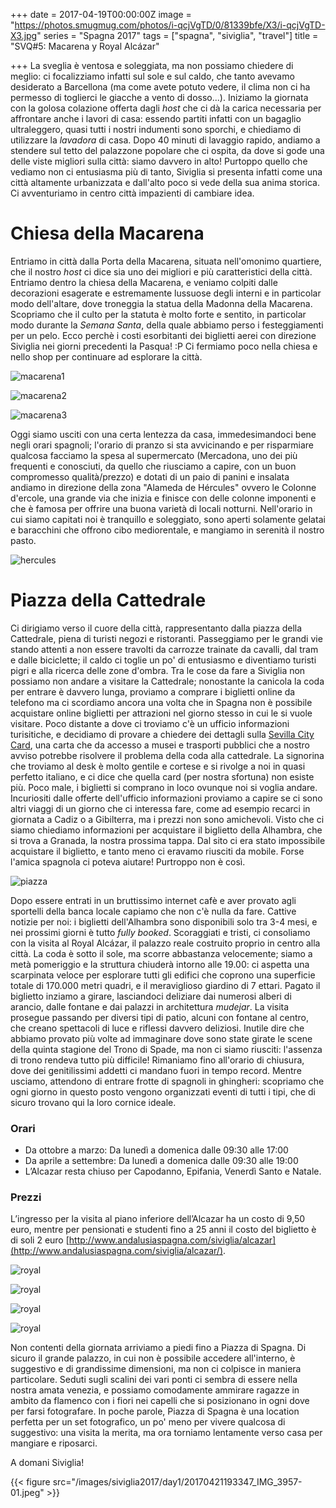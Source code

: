 +++
date = 2017-04-19T00:00:00Z
image = "https://photos.smugmug.com/photos/i-qcjVgTD/0/81339bfe/X3/i-qcjVgTD-X3.jpg"
series = "Spagna 2017"
tags = ["spagna", "siviglia", "travel"]
title = "SVQ#5: Macarena y Royal Alcázar"

+++
La sveglia è ventosa e soleggiata, ma non possiamo chiedere di meglio: ci focalizziamo infatti sul sole e sul caldo,
che tanto avevamo desiderato a Barcellona
(ma come avete potuto vedere, il clima non ci ha permesso di toglierci le giacche a vento di dosso...).
Iniziamo la giornata con la golosa colazione offerta dagli _host_ che ci dà la carica necessaria per affrontare anche i lavori di casa:
essendo partiti infatti con un bagaglio ultraleggero, quasi tutti i nostri indumenti sono sporchi,
e chiediamo di utilizzare la _lavadora_ di casa.
Dopo 40 minuti di lavaggio rapido, andiamo a stendere sul tetto del palazzone popolare che ci ospita,
da dove si gode una delle viste migliori sulla città:
siamo davvero in alto!
Purtoppo quello che vediamo non ci entusiasma più di tanto,
Siviglia si presenta infatti come una città altamente urbanizzata e dall'alto poco si vede della sua anima storica.
Ci avventuriamo in centro città impazienti di cambiare idea.

# Chiesa della Macarena

Entriamo in città dalla Porta della Macarena, situata nell'omonimo quartiere,
che il nostro _host_ ci dice sia uno dei migliori e più caratteristici della città.
Entriamo dentro la chiesa della Macarena, e veniamo colpiti dalle decorazioni esagerate e estremamente lussuose degli interni
e in particolar modo dell'altare, dove troneggia la statua della Madonna della Macarena.
Scopriamo che il culto per la statuta è molto forte e sentito, in particolar modo durante la _Semana Santa_,
della quale abbiamo perso i festeggiamenti per un pelo.
Ecco perchè i costi esorbitanti dei biglietti aerei con direzione Siviglia nei giorni precedenti la Pasqua! :P
Ci fermiamo poco nella chiesa e nello shop per continuare ad esplorare la città.

![macarena1](/images/siviglia2017/day1/20170419133710_IMG_3582-01.jpeg)

![macarena2](/images/siviglia2017/day1/20170419133953_IMG_3584-01.jpeg)

![macarena3](/images/siviglia2017/day1/20170419134007_IMG_3585-01.jpeg)

Oggi siamo usciti con una certa lentezza da casa, immedesimandoci bene negli orari spagnoli;
l'orario di pranzo si sta avvicinando e per risparmiare qualcosa facciamo la spesa al supermercato
(Mercadona, uno dei più frequenti e conosciuti, da quello che riusciamo a capire,
con un buon compromesso qualità/prezzo) e dotati di un paio di panini e insalata andiamo
in direzione della zona "Alameda de Hércules" ovvero le Colonne d'ercole,
una grande via che inizia e finisce con delle colonne imponenti
e che è famosa per offrire una buona varietà di locali notturni.
Nell'orario in cui siamo capitati noi è tranquillo e soleggiato,
sono aperti solamente gelatai e baracchini che offrono cibo mediorentale,
e mangiamo in serenità il nostro pasto.

![hercules](/images/siviglia2017/day1/20170419145738_IMG_3591-01.jpeg)

# Piazza della Cattedrale

Ci dirigiamo verso il cuore della città, rappresentanto dalla piazza della Cattedrale,
piena di turisti negozi e ristoranti.
Passeggiamo per le grandi vie stando attenti a non essere travolti da carrozze trainate da cavalli,
dal tram e dalle biciclette; il caldo ci toglie un po' di entusiasmo e diventiamo turisti pigri
e alla ricerca delle zone d'ombra.
Tra le cose da fare a Siviglia non possiamo non andare a visitare la Cattedrale;
nonostante la canicola la coda per entrare è davvero lunga,
proviamo a comprare i biglietti online da telefono ma ci scordiamo ancora una volta che in Spagna
non è possibile acquistare online biglietti per attrazioni nel giorno stesso in cui le si vuole visitare.
Poco distante a dove ci troviamo c'è un ufficio informazioni turisitiche,
e decidiamo di provare a chiedere dei dettagli sulla
[Sevilla City Card](https://www.viviandalucia.com/siviglia/siviglia-card),
una carta che da accesso a musei e trasporti pubblici che a nostro avviso potrebbe
risolvere il problema della coda alla cattedrale.
La signorina che troviamo al desk è molto gentile e cortese e si rivolge a noi in quasi perfetto italiano,
e ci dice che quella card (per nostra sfortuna) non esiste più.
Poco male, i biglietti si comprano in loco ovunque noi si voglia andare.
Incuriositi dalle offerte dell'ufficio informazioni proviamo a capire se ci sono altri viaggi
di un giorno che ci interessa fare, come ad esempio recarci in giornata a
Cadiz o a Gibilterra, ma i prezzi non sono amichevoli.
Visto che ci siamo chiediamo informazioni per acquistare il biglietto della Alhambra,
che si trova a Granada, la nostra prossima tappa.
Dal sito ci era stato impossibile acquistare il biglietto, e tanto meno ci eravamo riusciti da mobile.
Forse l'amica spagnola ci poteva aiutare! Purtroppo non è così.

![piazza](/images/siviglia2017/day1/20170419160210_IMG_3612-01.jpeg)

Dopo essere entrati in un bruttissimo internet cafè e aver provato agli sportelli
della banca locale capiamo che non c'è nulla da fare.
Cattive notizie per noi: i biglietti dell'Alhambra sono disponibili solo tra 3-4 mesi,
e nei prossimi giorni è tutto _fully booked_.
Scoraggiati e tristi, ci consoliamo con la visita al Royal Alcázar,
il palazzo reale costruito proprio in centro alla città.
La coda è sotto il sole, ma scorre abbastanza velocemente; siamo a metà pomeriggio e la struttura
chiuderà intorno alle 19.00: ci aspetta una scarpinata veloce per esplorare tutti
gli edifici che coprono una superficie totale di 170.000 metri quadri,
e il meraviglioso giardino di 7 ettari.
Pagato il biglietto inziamo a girare, lasciandoci deliziare dai numerosi alberi di arancio,
dalle fontane e dai palazzi in architettura _mudejar_.
La visita prosegue passando per diversi tipi di patio, alcuni con fontane al centro,
che creano spettacoli di luce e riflessi davvero deliziosi.
Inutile dire che abbiamo provato più volte ad immaginare dove sono state
girate le scene della quinta stagione del Trono di Spade, ma non ci siamo riusciti:
l'assenza di trono rendeva tutto più difficile!
Rimaniamo fino all'orario di chiusura, dove dei genitilissimi addetti ci mandano fuori in tempo record.
Mentre usciamo, attendono di entrare frotte di spagnoli in ghingheri:
scopriamo che ogni giorno in questo posto vengono organizzati eventi di tutti i tipi,
che di sicuro trovano qui la loro cornice ideale.

### Orari

* Da ottobre a marzo: Da lunedì a domenica dalle 09:30 alle 17:00
* Da aprile a settembre: Da lunedì a domenica dalle 09:30 alle 19:00
* L’Alcazar resta chiuso per Capodanno, Epifania, Venerdì Santo e Natale.

### Prezzi

L’ingresso per la visita al piano inferiore dell’Alcazar ha un costo di 9,50 euro,
mentre per pensionati e studenti fino a 25 anni il costo del biglietto è di soli 2 euro
[http://www.andalusiaspagna.com/siviglia/alcazar](http://www.andalusiaspagna.com/siviglia/alcazar/).

![royal](/images/siviglia2017/day1/20170421183820_IMG_3920-01.jpeg)

![royal](/images/siviglia2017/day1/20170419182836_IMG_3678-01.jpeg)

![royal](/images/siviglia2017/day1/20170419180142_IMG_3631-01.jpeg)

![royal](/images/siviglia2017/day1/20170419182913_IMG_3681-01.jpeg)

Non contenti della giornata arriviamo a piedi fino a Piazza di Spagna.
Di sicuro il grande palazzo, in cui non è possibile accedere all'interno,
è suggestivo e di grandissime dimensioni, ma non ci colpisce in maniera particolare.
Seduti sugli scalini dei vari ponti ci sembra di essere nella nostra amata venezia,
e possiamo comodamente ammirare ragazze in ambito da flamenco con i fiori nei capelli
che si posizionano in ogni dove per farsi fotografare.
In poche parole, Piazza di Spagna è una location perfetta per un set fotografico,
un po' meno per vivere qualcosa di suggestivo: una visita la merita,
ma ora torniamo lentamente verso casa per mangiare e riposarci.

A domani Siviglia!

{{< figure src="/images/siviglia2017/day1/20170421193347_IMG_3957-01.jpeg" >}}